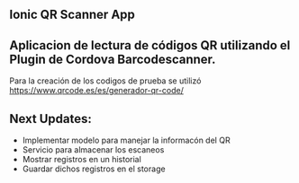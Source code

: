 ## Ionic QR Scanner App

## Aplicacion de lectura de códigos QR utilizando el Plugin de Cordova Barcodescanner.
Para la creación de los codigos de prueba se utilizó https://www.qrcode.es/es/generador-qr-code/


## Next Updates: 
* Implementar modelo para manejar la informacón del QR
* Servicio para almacenar los escaneos 
* Mostrar registros en un historial 
* Guardar dichos registros en el storage